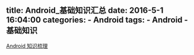 title: Android_基础知识汇总
date: 2016-5-1 16:04:00
categories: 
    - Android
tags: 
    - Android 
    - 基础知识
---

[Android 知识梳理](http://www.codemx.cn/2016/05/04/2016-05-04-Android-Tree/#more)


